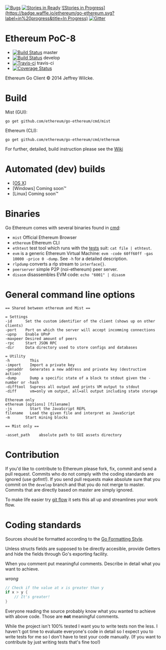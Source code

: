 [![Bugs](https://badge.waffle.io/ethereum/go-ethereum.png?label=bug&title=Bugs)](https://waffle.io/ethereum/go-ethereum)
[![Stories in Ready](https://badge.waffle.io/ethereum/go-ethereum.png?label=ready&title=Ready)](https://waffle.io/ethereum/go-ethereum)
[![Stories in Progress](https://badge.waffle.io/ethereum/go-ethereum.svg?label=in%20progress&title=In Progress)](http://waffle.io/ethereum/go-ethereum)
[![Gitter](https://badges.gitter.im/Join%20Chat.svg)](https://gitter.im/ethereum/go-ethereum?utm_source=badge&utm_medium=badge&utm_campaign=pr-badge)


Ethereum PoC-8
========

* [![Build Status](http://build.ethdev.com/buildstatusimage?builder=Linux%20Go%20master%20branch)](http://build.ethdev.com:8010/builders/Linux%20Go%20master%20branch/builds/-1) master
* [![Build Status](http://build.ethdev.com/buildstatusimage?builder=Linux%20Go%20develop%20branch)](http://build.ethdev.com:8010/builders/Linux%20Go%20develop%20branch/builds/-1) develop
* [![Travis-ci](https://api.travis-ci.org/ethereum/go-ethereum.svg)](https://travis-ci.org/ethereum/go-ethereum) travis-ci
* [![Coverage Status](https://coveralls.io/repos/ethereum/go-ethereum/badge.png?branch=tests)](https://coveralls.io/r/ethereum/go-ethereum?branch=tests)

Ethereum Go Client © 2014 Jeffrey Wilcke.

Build
=====

Mist (GUI):

`go get github.com/ethereum/go-ethereum/cmd/mist`

Ethereum (CLI):

`go get github.com/ethereum/go-ethereum/cmd/ethereum`

For further, detailed, build instruction please see the [Wiki](https://github.com/ethereum/go-ethereum/wiki/Building-Ethereum(Go))

Automated (dev) builds
======================

* [[OS X](http://build.ethdev.com/builds/OSX%20Go%20develop%20branch/latest/app/)]
* [Windows] Coming soon&trade;
* [Linux] Coming soon&trade;

Binaries
========

Go Ethereum comes with several binaries found in
[cmd](https://github.com/ethereum/go-ethereum/tree/master/cmd):

* `mist` Official Ethereum Browser
* `ethereum` Ethereum CLI
* `ethtest` test tool which runs with the [tests](https://github.com/ethereum/testes) suit: 
  `cat file | ethtest`.
* `evm` is a generic Ethereum Virtual Machine: `evm -code 60ff60ff -gas
  10000 -price 0 -dump`. See `-h` for a detailed description.
* `rlpdump` converts a rlp stream to `interface{}`.
* `peerserver` simple P2P (noi-ethereum) peer server.
* `disasm` disassembles EVM code: `echo "6001" | disasm`

General command line options
============================

```
== Shared between ethereum and Mist ==

= Settings
-id      Set the custom identifier of the client (shows up on other clients)
-port    Port on which the server will accept incomming connections
-upnp    Enable UPnP
-maxpeer Desired amount of peers
-rpc     Start JSON RPC
-dir     Data directory used to store configs and databases

= Utility 
-h         This
-import    Import a private key
-genaddr   Generates a new address and private key (destructive action)
-dump      Dump a specific state of a block to stdout given the -number or -hash
-difftool  Supress all output and prints VM output to stdout
-diff      vm=only vm output, all=all output including state storage

Ethereum only
ethereum [options] [filename]
-js        Start the JavaScript REPL
filename   Load the given file and interpret as JavaScript
-m       Start mining blocks

== Mist only ==

-asset_path    absolute path to GUI assets directory
```

Contribution
============

If you'd like to contribute to Ethereum please fork, fix, commit and
send a pull request. Commits who do not comply with the coding standards
are ignored (use gofmt!). If you send pull requests make absolute sure that you
commit on the `develop` branch and that you do not merge to master.
Commits that are directly based on master are simply ignored.

To make life easier try [git flow](http://nvie.com/posts/a-successful-git-branching-model/) it sets
this all up and streamlines your work flow.

Coding standards
================

Sources should be formatted according to the [Go Formatting
Style](http://golang.org/doc/effective_go.html#formatting).

Unless structs fields are supposed to be directly accesible, provide
Getters and hide the fields through Go's exporting facility.

When you comment put meaningful comments. Describe in detail what you
want to achieve.

*wrong*

```go
// Check if the value at x is greater than y
if x > y {
    // It's greater!
}
```

Everyone reading the source probably know what you wanted to achieve
with above code. Those are **not** meaningful comments.

While the project isn't 100% tested I want you to write tests non the
less. I haven't got time to evaluate everyone's code in detail so I
expect you to write tests for me so I don't have to test your code
manually. (If you want to contribute by just writing tests that's fine
too!)



